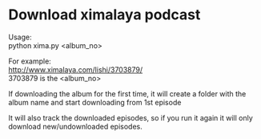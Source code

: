 # Download ximalaya podcast

Usage:  
python xima.py <album_no>

For example:  
http://www.ximalaya.com/lishi/3703879/  
3703879 is the <album_no>

If downloading the album for the first time, it will create a folder with the album name and start downloading from 1st episode  

It will also track the downloaded episodes, so if you run it again it will only download new/undownloaded episodes.